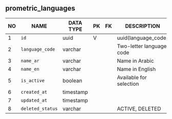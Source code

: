 prometric_languages
----------------------------


NO | NAME | DATA TYPE | PK | FK | DESCRIPTION            
---|------|-----------|----|----|-------------
1|`id` | uuid | V |  | uuid(language_code)
2|`language_code` | varchar |  |  | Two-letter language code
3|`name_ar` | varchar |  |  | Name in Arabic
4|`name_en` | varchar |  |  | Name in English
5|`is_active` | boolean |  |  | Available for selection
6|`created_at` | timestamp |  |  | 
7|`updated_at` | timestamp |  |  | 
8|`deleted_status` | varchar |  |  | ACTIVE, DELETED
